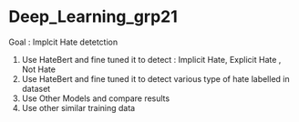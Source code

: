 # Deep_Learning_grp21



Goal : Implcit Hate detetction 

  1. Use HateBert and fine tuned it to detect : Implicit Hate, Explicit Hate , Not Hate
  2. Use HateBert and fine tuned it to detect various type of hate labelled in dataset
  3. Use Other Models and compare results
  4. Use other similar training data

